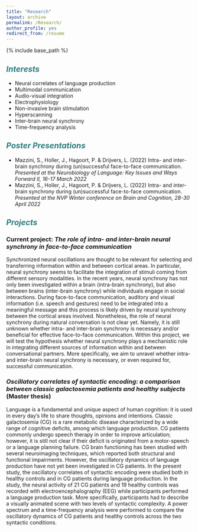 ```yaml
---
title: "Research"
layout: archive
permalink: /Research/
author_profile: yes
redirect_from: /resume
---
```


{% include base_path %}

## <span style="color: #307D7E"> *Interests*  </span> 

* Neural correlates of language production 
* Multimodal communication 
* Audio-visual integration
* Electrophysiology
* Non-invasive brain stimulation
* Hyperscanning 
* Inter-brain neural synchrony 
* Time-frequency analysis
  
## <span style="color: #307D7E"> *Poster Presentations*  </span> 

* Mazzini, S., Holler, J., Hagoort, P. & Drijvers, L. (2022) Intra- and inter-brain synchrony during (un)successful face-to-face communication. *Presented at the Neurobiology of Language: Key Issues and Ways Forward II, 16-17 March 2022*
* Mazzini, S., Holler, J., Hagoort, P. & Drijvers, L. (2022) Intra- and inter-brain synchrony during (un)successful face-to-face communication. *Presented at the NVP Winter conference on Brain and Cognition, 28-30 April 2022*


## <span style="color: #307D7E">  *Projects* </span> 
   
### Current project: *The role of intra- and inter-brain neural synchrony in face-to-face communication*
Synchronized neural oscillations are thought to be relevant for selecting and transferring information within and between cortical areas. In particular, neural synchrony seems to facilitate the integration of stimuli coming from different sensory modalities. In the recent years, neural synchrony has not only been investigated within a brain (intra-brain synchrony), but also between brains (inter-brain synchrony) while individuals engage in social interactions.
During face-to-face communication, auditory and visual information (i.e. speech and gestures) need to be integrated into a meaningful message and this process is likely driven by neural synchrony between the cortical areas involved. Nonetheless, the role of neural synchrony during natural conversation is not clear yet. Namely, it is still unknown whether intra- and inter-brain synchrony is necessary and/or beneficial for effective face-to-face communication. Within this project, we will test the hypothesis whether neural synchrony plays a mechanistic role in integrating different sources of information within and between conversational partners. More specifically, we aim to unravel whether  intra- and inter-brain neural synchrony is necessary, or even required for, successful communication. 


### *Oscillatory correlates of syntactic encoding: a comparison between classic galactosemia patients and healthy subjects* (Master thesis)

Language is a fundamental and unique aspect of human cognition: it is used in every day’s life to share thoughts, opinions and intentions.
Classic galactosemia (CG) is a rare metabolic disease characterized by a wide range of cognitive deficits, among which language production. CG patients commonly undergo speech therapy in order to improve articulation; however, it is still not clear if their deficit is originated from a motor-speech or a language planning failure.
CG brain functioning has been studied with several neuroimaging techniques, which reported both structural and functional impairments. However, the oscillatory dynamics of language production have not yet been investigated in CG patients.
In the present study, the oscillatory correlates of syntactic encoding were studied both in healthy controls and in CG patients during language production. In the study, the neural activity of 21 CG patients and 19 healthy controls was recorded with electroencephalography (EEG) while participants performed a language production task. More specifically, participants had to describe a visually animated scene with two levels of syntactic complexity. A power spectrum and a time-frequency analysis were performed to compare the oscillatory dynamics of CG patients and healthy controls across the two syntactic conditions.


